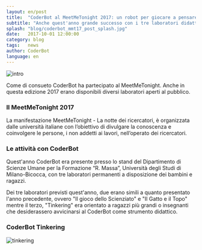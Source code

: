 ```yaml
---
layout: en/post
title:  "CoderBot al MeetMeTonight 2017: un robot per giocare a pensare"
subtitle: "Anche quest'anno grande successo con i tre laboratori didattico aperti al pubblico."
splash: "blog/coderbot_mmt17_post_splash.jpg"
date:   2017-10-01 12:00:00
category: blog
tags:   news
author: CoderBot
language: en
---
```

![intro]({{site.baseurl}}/img/blog/coderbot_mmt17_post_splash.jpg)

Come di consueto CoderBot ha partecipato al MeetMeTonight. Anche in questa edizione 2017 erano disponibili diversi laboratori aperti al pubblico.

### Il MeetMeTonight 2017
La manifestazione MeetMeTonight - La notte dei ricercatori, è organizzata dalle università italiane con l’obiettivo di divulgare la conoscenza e coinvolgere le persone, i non addetti ai lavori, nell’operato dei ricercatori.

### Le attività con CoderBot
Quest'anno CoderBot era presente presso lo stand del Dipartimento di Scienze Umane per la Formazione “R. Massa”, Università degli Studi di Milano-Bicocca, con tre laboratori permanenti a disposizione dei bambini e ragazzi.

Dei tre laboratori previsti quest'anno, due erano simili a quanto presentato l'anno precedente, ovvero "Il gioco dello Scienziato" e "Il Gatto e il Topo" mentre il terzo, "Tinkering" era orientato a ragazzi più grandi o insegnanti che desiderassero avvicinarsi al CoderBot come strumento didattico.

### CoderBot Tinkering

![tinkering]({{site.baseurl}}/img/blog/coderbot_mmt17_tinkering.jpg)
